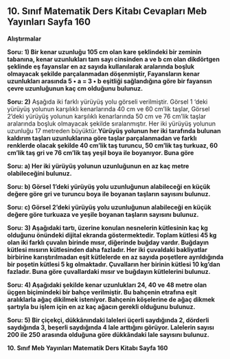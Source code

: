 ## 10. Sınıf Matematik Ders Kitabı Cevapları Meb Yayınları Sayfa 160

**Alıştırmalar**

**Soru: 1) Bir kenar uzunluğu 105 cm olan kare şeklindeki bir zeminin tabanına, kenar uzunlukları tam sayı cinsinden a ve b cm olan dikdörtgen şeklinde eş fayanslar en az sayıda kullanılarak aralarında boşluk olmayacak şekilde parçalanmadan döşenmiştir, Fayansların kenar uzunlukları arasında 5 • a = 3 • b eşitliği sağlandığına göre bir fayansın çevre uzunluğunun kaç cm olduğunu bulunuz.**

**Soru: 2)** Aşağıda iki farklı yürüyüş yolu görseli verilmiştir. Görsel 1 ‘deki yürüyüş yolunun karşılıklı kenarlarında 40 cm ve 60 cm’lik taşlar, Görsel 2’deki yürüyüş yolunun karşılıklı kenarlarında 50 cm ve 76 cm’lik taşlar aralarında boşluk olmayacak şekilde sıralanmıştır. Her iki yürüyüş yolunun uzunluğu 17 metreden büyüktür.**Yürüyüş yolunun her iki tarafında bulunan kaldırım taşları uzunluklarına göre taşlar parçalanmadan ve farklı renklerde olacak şekilde 40 cm’lik taş turuncu, 50 cm’lik taş turkuaz, 60 cm’lik taş gri ve 76 cm’lik taş yeşil boya ile boyanıyor. Buna göre**

**Soru: a) Her iki yürüyüş yolunun uzunluğunun en az kaç metre olabileceğini bulunuz.**

**Soru: b) Görsel 1’deki yürüyüş yolu uzunluğunun alabileceği en küçük değere göre gri ve turuncu boya ile boyanan taşların sayısını bulunuz.**

**Soru: c) Görsel 2’deki yürüyüş yolu uzunluğunun alabileceği en küçük değere göre turkuaza ve yeşile boyanan taşların sayısını bulunuz.**

**Soru: 3) Aşağıdaki tartı, üzerine konulan nesnelerin kütlesinin kaç kg olduğunu önündeki dijital ekranda göstermektedir. Toplam kütlesi 45 kg olan iki farklı çuvalın birinde mısır, diğerinde buğday vardır. Buğdayın kütlesi mısırın kütlesinden daha fazladır. Her iki çuvaldaki bakliyatlar birbirine karıştırılmadan eşit kütlelerde en az sayıda poşetlere ayrıldığında bir poşetin kütlesi 5 kg olmaktadır. Çuvalların her birinin kütlesi 10 kg’dan fazladır. Buna göre çuvallardaki mısır ve buğdayın kütlelerini bulunuz.**

**Soru: 4) Aşağıdaki şekilde kenar uzunlukları 24, 40 ve 48 metre olan üçgen biçimindeki bir bahçe verilmiştir. Bu bahçenin etrafına eşit aralıklarla ağaç dikilmek isteniyor. Bahçenin köşelerine de ağaç dikmek şartıyla bu işlem için en az kaç ağacın gerekli olduğunu bulunuz.**

**Soru: 5) Bir çiçekçi, dükkânındaki laleleri üçerli saydığında 2, dörderli saydığında 3, beşerli saydığında 4 lale arttığını görüyor. Lalelerin sayısı 200 ile 250 arasında olduğuna göre dükkândaki lale sayısını bulunuz.**

**10. Sınıf Meb Yayınları Matematik Ders Kitabı Sayfa 160**